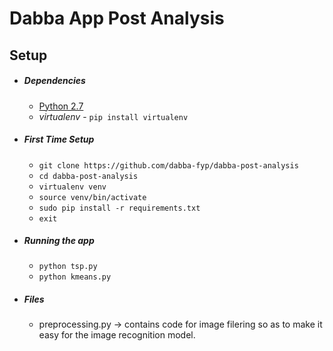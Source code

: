 # Dabba App Post Analysis

## Setup
* ##### Dependencies
    * [Python 2.7](https://www.python.org/download/releases/2.7/)
    * *virtualenv* - `pip install virtualenv`

* ##### First Time Setup
    * `git clone https://github.com/dabba-fyp/dabba-post-analysis`
    * `cd dabba-post-analysis`
    * `virtualenv venv`
    * `source venv/bin/activate`
    * `sudo pip install -r requirements.txt`    
    * `exit`
* ##### Running the app
    * `python tsp.py`
    * `python kmeans.py`
   
* ##### Files
   * preprocessing.py -> contains code for image filering so as to make it easy for the image recognition model.
   
